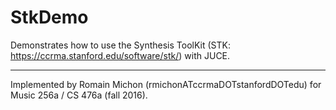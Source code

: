 # StkDemo

Demonstrates how to use the Synthesis ToolKit (STK: <https://ccrma.stanford.edu/software/stk/>) with JUCE.

---

Implemented by Romain Michon (rmichonATccrmaDOTstanfordDOTedu) for Music 256a / CS 476a (fall 2016).
